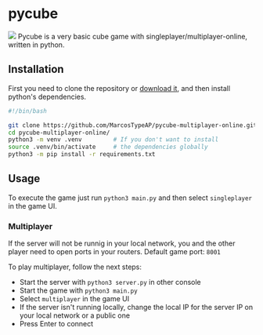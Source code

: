 # pycube
<img src="https://i.ibb.co/H45zQ4F/pycube.png">
Pycube is a very basic cube game with singleplayer/multiplayer-online, written in python.

Installation
------------

First you need to clone the repository or [download it](https://github.com/MarcosTypeAP/pycube-multiplayer-online/archive/refs/heads/main.zip), and then install python's dependencies.

```bash
#!/bin/bash

git clone https://github.com/MarcosTypeAP/pycube-multiplayer-online.git
cd pycube-multiplayer-online/
python3 -m venv .venv         # If you don't want to install
source .venv/bin/activate     # the dependencies globally
python3 -m pip install -r requirements.txt
```

Usage
-----

To execute the game just run `python3 main.py` and then select `singleplayer` in the game UI.

### Multiplayer

If the server will not be runnig in your local network, you and the other player need to open ports in your routers. Default game port: `8001`

To play multiplayer, follow the next steps:
- Start the server with `python3 server.py` in other console
- Start the game with `python3 main.py`
- Select `multiplayer` in the game UI
- If the server isn't running locally, change the local IP for the server IP on your local network or a public one
- Press Enter to connect
